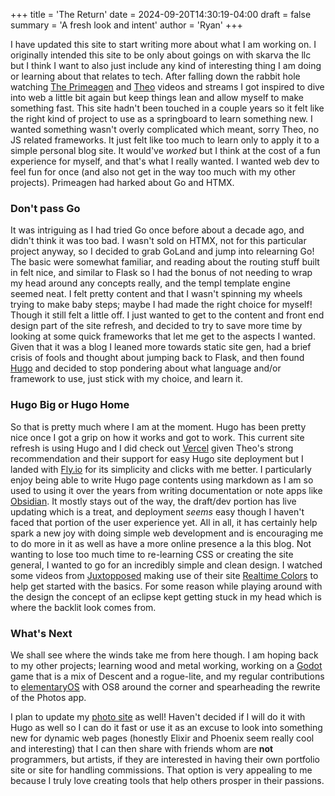 +++
title = 'The Return'
date = 2024-09-20T14:30:19-04:00
draft = false
summary = 'A fresh look and intent'
author = 'Ryan'
+++

I have updated this site to start writing more about what I am working on. I originally intended this site to be only about goings on with skarva the llc but I think I want to also just include any kind of interesting thing I am doing or learning about that relates to tech. After falling down the rabbit hole watching [The Primeagen](https://www.youtube.com/ThePrimeagen) and [Theo](https://www.youtube.com/@t3dotgg) videos and streams I got inspired to dive into web a little bit again but keep things lean and allow myself to make something fast. This site hadn't been touched in a couple years so it felt like the right kind of project to use as a springboard to learn something new. I wanted something wasn't overly complicated which meant, sorry Theo, no JS related frameworks. It just felt like too much to  learn only to apply it to a simple personal blog site. It would've *worked* but I think at the cost of a fun experience for myself, and that's what I really wanted. I wanted web dev to feel fun for once (and also not get in the way too much with my other projects). Primeagen had harked about Go and HTMX.

### Don't pass Go

It was intriguing as I had tried Go once before about a decade ago, and didn't think it was too bad. I wasn't sold on HTMX, not for this particular project anyway, so I decided to grab GoLand and jump into relearning Go! The basic were somewhat familiar, and reading about the routing stuff built in felt nice, and similar to Flask so I had the bonus of not needing to wrap my head around any concepts really, and the templ template engine seemed neat. I felt pretty content and that I wasn't spinning my wheels trying to make baby steps; maybe I had made the right choice for myself! Though it still felt a little off. I just wanted to get to the content and front end design part of the site refresh, and decided to try to save more time by looking at some quick frameworks that let me get to the aspects I wanted. Given that it was a blog I leaned more towards static site gen, had a brief crisis of fools and thought about jumping back to Flask, and then found [Hugo](https://gohugo.io/) and decided to stop pondering about what language and/or framework to use, just stick with my choice, and learn it.

### Hugo Big or Hugo Home

So that is pretty much where I am at the moment. Hugo has been pretty nice once I got a grip on how it works and got to work. This current site refresh is using Hugo and I did check out [Vercel](https://vercel.com/) given Theo's strong recommendation and their support for easy Hugo site deployment but I landed with [Fly.io](https://fly.io/) for its simplicity and clicks with me better. I particularly enjoy being able to write Hugo page contents using markdown as I am so used to using it over the years from writing documentation or note apps like [Obsidian](https://obsidian.md/). It mostly stays out of the way, the draft/dev portion has live updating which is a treat, and deployment *seems* easy though I haven't faced that portion of the user experience yet. All in all, it has certainly help spark a new joy with doing simple web development and is encouraging me to do more in it as well as have a more online presence a la this blog. Not wanting to lose too much time to re-learning CSS or creating the site general, I wanted to go for an incredibly simple and clean design. I watched some videos from [Juxtopposed](https://www.youtube.com/@juxtopposed) making use of their site [Realtime Colors](https://www.realtimecolors.com/) to help get started with the basics. For some reason while playing around with the design  the concept of an eclipse kept getting stuck in my head which is where the backlit look comes from.

### What's Next

We shall see where the winds take me from here though. I am hoping back to my other projects; learning wood and metal working, working on a [Godot](https://godotengine.org/) game that is a mix of Descent and a rogue-lite, and my regular contributions to [elementaryOS](https://elementary.io/) with OS8 around the corner and spearheading the rewrite of the Photos app.

I plan to update my [photo site](https://skarva.photos) as well! Haven't decided if I will do it with Hugo as well so I can do it fast or use it as an excuse to look into something new for dynamic web pages (honestly Elixir and Phoenix seem really cool and interesting) that I can then share with friends whom are **not** programmers, but artists, if they are interested in having their own portfolio site or site for handling commissions. That option is very appealing to me because I truly love creating tools that help others prosper in their passions.
